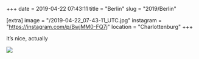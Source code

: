 +++
date = 2019-04-22 07:43:11
title = "Berlin"
slug = "2019/Berlin"

[extra]
image = "/2019-04-22_07-43-11_UTC.jpg"
instagram = "https://instagram.com/p/BwjMM0-FQ7j"
location = "Charlottenburg"
+++

it’s nice, actually

<img src="/2019-04-22_07-43-11_UTC.jpg" />
